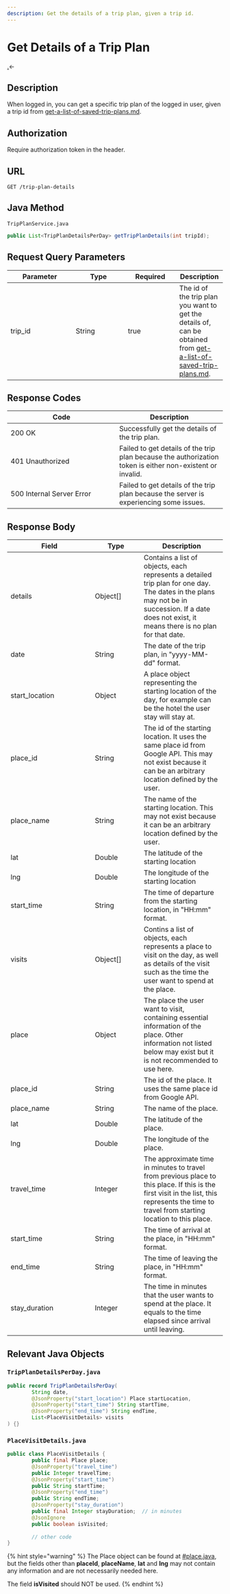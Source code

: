 ```yaml
---
description: Get the details of a trip plan, given a trip id.
---
```


# Get Details of a Trip Plan

[.](./ "mention")<-

## Description

When logged in, you can get a specific trip plan of the logged in user, given a trip id from [get-a-list-of-saved-trip-plans.md](get-a-list-of-saved-trip-plans.md "mention").

## Authorization

Require authorization token in the header.

## URL

```
GET /trip-plan-details
```

## Java Method

`TripPlanService.java`

```java
public List<TripPlanDetailsPerDay> getTripPlanDetails(int tripId);
```

## Request Query Parameters

<table><thead><tr><th width="136.33333333333331">Parameter</th><th width="106">Type</th><th width="104" data-type="checkbox">Required</th><th>Description</th></tr></thead><tbody><tr><td>trip_id</td><td>String</td><td>true</td><td>The id of the trip plan you want to get the details of, can be obtained from <a data-mention href="get-a-list-of-saved-trip-plans.md">get-a-list-of-saved-trip-plans.md</a>.</td></tr></tbody></table>

## Response Codes

<table><thead><tr><th width="238">Code</th><th>Description</th></tr></thead><tbody><tr><td>200 OK</td><td>Successfully get the details of the trip plan.</td></tr><tr><td>401 Unauthorized</td><td>Failed to get details of the trip plan because the authorization token is either non-existent or invalid.</td></tr><tr><td>500 Internal Server Error</td><td>Failed to get details of the trip plan because the server is experiencing some issues.</td></tr></tbody></table>

## Response Body

<table><thead><tr><th width="181">Field</th><th width="98.33333333333331">Type</th><th>Description</th></tr></thead><tbody><tr><td>details</td><td>Object[]</td><td>Contains a list of objects, each represents a detailed trip plan for one day. The dates in the plans may not be in succession. If a date does not exist, it means there is no plan for that date.</td></tr><tr><td>   date</td><td>String</td><td>The date of the trip plan, in "yyyy-MM-dd" format.</td></tr><tr><td>   start_location</td><td>Object</td><td>A place object representing the starting location of the day, for example can be the hotel the user stay will stay at.</td></tr><tr><td>      place_id</td><td>String</td><td>The id of the starting location. It uses the same place id from Google API. This may not exist because it can be an arbitrary location defined by the user.</td></tr><tr><td>      place_name</td><td>String</td><td>The name of the starting location. This may not exist because it can be an arbitrary location defined by the user.</td></tr><tr><td>      lat</td><td>Double</td><td>The latitude of the starting location</td></tr><tr><td>      lng</td><td>Double</td><td>The longitude of the starting location</td></tr><tr><td>   start_time</td><td>String</td><td>The time of departure from the starting location, in "HH:mm" format.</td></tr><tr><td>   visits</td><td>Object[]</td><td>Contins a list of objects, each represents a place to visit on the day, as well as details of the visit such as the time the user want to spend at the place.</td></tr><tr><td>      place</td><td>Object</td><td>The place the user want to visit, containing essential information of the place. Other information not listed below may exist but it is not recommended to use here.</td></tr><tr><td>         place_id</td><td>String</td><td>The id of the place. It uses the same place id from Google API.</td></tr><tr><td>         place_name</td><td>String</td><td>The name of the place.</td></tr><tr><td>         lat</td><td>Double</td><td>The latitude of the place.</td></tr><tr><td>         lng</td><td>Double</td><td>The longitude of the place.</td></tr><tr><td>      travel_time</td><td>Integer</td><td>The approximate time in minutes to travel from previous place to this place. If this is the first visit in the list, this represents the time to travel from starting location to this place.</td></tr><tr><td>      start_time</td><td>String</td><td>The time of arrival at the place, in "HH:mm" format.</td></tr><tr><td>      end_time</td><td>String</td><td>The time of leaving the place, in "HH:mm" format.</td></tr><tr><td>      stay_duration</td><td>Integer</td><td>The time in minutes that the user wants to spend at the place. It equals to the time elapsed since arrival until leaving.</td></tr></tbody></table>

## Relevant Java Objects

### `TripPlanDetailsPerDay.java`

```java
public record TripPlanDetailsPerDay(
        String date,
        @JsonProperty("start_location") Place startLocation,
        @JsonProperty("start_time") String startTime,
        @JsonProperty("end_time") String endTime,
        List<PlaceVisitDetails> visits
) {}
```

### `PlaceVisitDetails.java`

```java
public class PlaceVisitDetails {
        public final Place place;
        @JsonProperty("travel_time")
        public Integer travelTime;
        @JsonProperty("start_time")
        public String startTime;
        @JsonProperty("end_time")
        public String endTime;
        @JsonProperty("stay_duration")
        public final Integer stayDuration;  // in minutes
        @JsonIgnore
        public boolean isVisited;
        
        // other code
}
```

{% hint style="warning" %}
The Place object can be found at [#place.java](../place-api/get-recommended-places.md#place.java "mention"), but the fields other than **placeId**, **placeName**, **lat** and **lng** may not contain any information and are not necessarily needed here.

The field **isVisited** should NOT be used.
{% endhint %}
